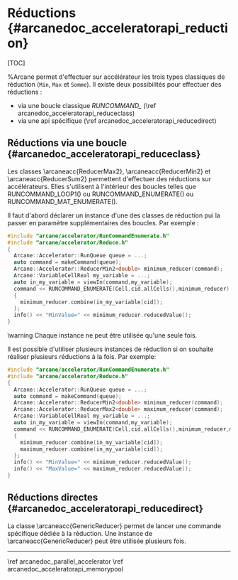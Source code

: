 # Réductions {#arcanedoc_acceleratorapi_reduction}

[TOC]

%Arcane permet d'effectuer sur accélérateur les trois types classiques
de réduction (`Min`, `Max` et `Somme`). Il existe deux possibilités
pour effectuer des réductions :

- via une boucle classique *RUNCOMMAND_* (\ref arcanedoc_acceleratorapi_reduceclass)
- via une api spécifique (\ref arcanedoc_acceleratorapi_reducedirect)

## Réductions via une boucle {#arcanedoc_acceleratorapi_reduceclass}

Les classes \arcaneacc{ReducerMax2}, \arcaneacc{ReducerMin2} et
\arcaneacc{ReducerSum2} permettent d'effectuer des réductions sur
accélérateurs. Elles s'utilisent à l'intérieur des boucles
telles que RUNCOMMAND_LOOP1() ou RUNCOMMAND_ENUMERATE() ou
RUNCOMMAND_MAT_ENUMERATE().

Il faut d'abord déclarer un instance d'une des classes de réduction
pui la passer en paramètre supplémentaires des boucles. Par exemple :

```cpp
#include "arcane/accelerator/RunCommandEnumerate.h"
#include "arcane/accelerator/Reduce.h"
{
  Arcane::Accelerator::RunQueue queue = ...;
  auto command = makeCommand(queue);
  Arcane::Accelerator::ReducerMin2<double> minimum_reducer(command);
  Arcane::VariableCellReal my_variable = ...;
  auto in_my_variable = viewIn(command,my_variable);
  command << RUNCOMMAND_ENUMERATE(Cell,cid,allCells(),minimum_reducer)
  {
    minimum_reducer.combine(in_my_variable[cid]);
  };
  info() << "MinValue=" << minimum_reducer.reducedValue();
}
```

\warning Chaque instance ne peut être utilisée qu'une seule fois.

Il est possible d'utiliser plusieurs instances de réduction si on
souhaite réaliser plusieurs réductions à la fois. Par exemple:

```cpp
#include "arcane/accelerator/RunCommandEnumerate.h"
#include "arcane/accelerator/Reduce.h"
{
  Arcane::Accelerator::RunQueue queue = ...;
  auto command = makeCommand(queue);
  Arcane::Accelerator::ReducerMin2<double> minimum_reducer(command);
  Arcane::Accelerator::ReducerMax2<double> maximum_reducer(command);
  Arcane::VariableCellReal my_variable = ...;
  auto in_my_variable = viewIn(command,my_variable);
  command << RUNCOMMAND_ENUMERATE(Cell,cid,allCells(),minimum_reducer,maximum_reducer)
  {
    minimum_reducer.combine(in_my_variable[cid]);
    maximum_reducer.combine(in_my_variable[cid]);
  };
  info() << "MinValue=" << minimum_reducer.reducedValue();
  info() << "MaxValue=" << maximum_reducer.reducedValue();
}
```

## Réductions directes {#arcanedoc_acceleratorapi_reducedirect}

La classe \arcaneacc{GenericReducer} permet de lancer une commande
spécifique dédiée à la réduction. Une instance de
\arcaneacc{GenericReducer} peut être utilisée plusieurs fois.

____

<div class="section_buttons">
<span class="back_section_button">
\ref arcanedoc_parallel_accelerator
</span>
<span class="next_section_button">
\ref arcanedoc_acceleratorapi_memorypool
</span>
</div>
